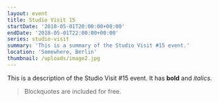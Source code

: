 ```yaml
---
layout: event
title: Studio Visit 15
startDate: '2018-05-01T20:00:00+00:00'
endDate: '2018-05-01T22:00:00+00:00'
series: studio-visit
summary: 'This is a summary of the Studio Visit #15 event.'
location: 'Somewhere, Berlin'
thumbnail: /uploads/image2.jpg
---
```


This is a description of the Studio Visit #15 event. It has **bold** and
  _italics_.


  > Blockquotes are included for free.
